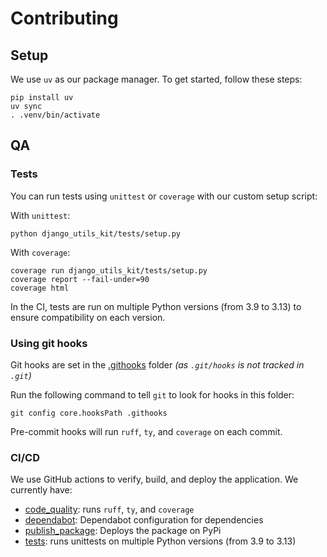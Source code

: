 # Contributing

## Setup

We use `uv` as our package manager.
To get started, follow these steps:

```shell
pip install uv
uv sync
. .venv/bin/activate
```

## QA

### Tests

You can run tests using `unittest` or `coverage` with our custom setup script:

With `unittest`:

```shell
python django_utils_kit/tests/setup.py
```

With `coverage`:

```shell
coverage run django_utils_kit/tests/setup.py
coverage report --fail-under=90
coverage html
```

In the CI, tests are run on multiple Python versions (from 3.9 to 3.13)
to ensure compatibility on each version.

### Using git hooks

Git hooks are set in the [.githooks](.githooks) folder
_(as `.git/hooks` is not tracked in `.git`)_

Run the following command to tell `git` to look for hooks in this folder:

```shell
git config core.hooksPath .githooks
```

Pre-commit hooks will run `ruff`, `ty`, and `coverage` on each commit.

### CI/CD

We use GitHub actions to verify, build, and deploy the application. We currently have:

- [code_quality](.github/workflows/code_quality.yml): runs `ruff`, `ty`, and `coverage`
- [dependabot](.github/dependabot.yml): Dependabot configuration for dependencies
- [publish_package](.github/workflows/publish_package.yml): Deploys the package on PyPi
- [tests](.github/workflows/tests.yml): runs unittests on multiple Python versions (from 3.9 to 3.13)

